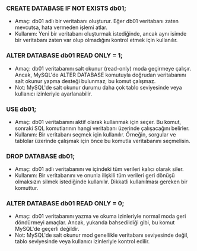 ### CREATE DATABASE IF NOT EXISTS db01;
- Amaç: db01 adlı bir veritabanı oluşturur. Eğer db01 veritabanı zaten mevcutsa, hata vermeden işlemi atlar.
- Kullanım: Yeni bir veritabanı oluşturmak istediğinde, ancak aynı isimde bir veritabanı zaten var olup olmadığını kontrol etmek için kullanılır.
###  ALTER DATABASE db01 READ ONLY = 1;
- Amaç: db01 veritabanını salt okunur (read-only) moda geçirmeye çalışır. Ancak, MySQL'de ALTER DATABASE komutuyla doğrudan veritabanını salt okunur yapma desteği bulunmaz; bu komut çalışmaz.
- Not: MySQL'de salt okunur durumu daha çok tablo seviyesinde veya kullanıcı izinleriyle ayarlanabilir.
### USE db01;
- Amaç: db01 veritabanını aktif olarak kullanmak için seçer. Bu komut, sonraki SQL komutlarının hangi veritabanı üzerinde çalışacağını belirler.
- Kullanım: Bir veritabanı seçmek için kullanılır. Örneğin, sorgular ve tablolar üzerinde çalışmak için önce bu komutla veritabanını seçmelisin.
### DROP DATABASE db01;
- Amaç: db01 adlı veritabanını ve içindeki tüm verileri kalıcı olarak siler.
- Kullanım: Bir veritabanını ve onunla ilişkili tüm verileri geri dönüşü olmaksızın silmek istediğinde kullanılır. Dikkatli kullanılması gereken bir komuttur.
### ALTER DATABASE db01 READ ONLY = 0;
- Amaç: db01 veritabanını yazma ve okuma izinleriyle normal moda geri döndürmeyi amaçlar. Ancak, yukarıda bahsedildiği gibi, bu komut MySQL'de geçerli değildir.
- Not: MySQL'de salt okunur mod genellikle veritabanı seviyesinde değil, tablo seviyesinde veya kullanıcı izinleriyle kontrol edilir.
